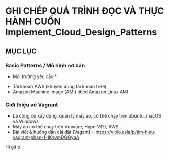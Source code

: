 # GHI CHÉP QUÁ TRÌNH ĐỌC VÀ THỰC HÀNH CUỐN Implement_Cloud_Design_Patterns
## MỤC LỤC
### Basic Patterns / Mô hình cơ bản

* Môi trường yêu cầu *
- Tài khoản AWS (khuyên dùng tài khoản free)
- Amazon Machine Image (AMI) titled Amazon Linux AMI

### Giới thiệu về Vagrant
- Là công cụ xây dựng, quản lý máy ảo, có thể chạy trên ubuntu, macOS và Windows
- Máy ảo có thể chạy trên Vmware, HyperV(?), AWS...
- Bài viết & hướng dẫn cài đặt [Vagant] = https://viblo.asia/p/tim-hieu-vagrant-phan-1-1l0rvmDQGyqA


Hi
git p